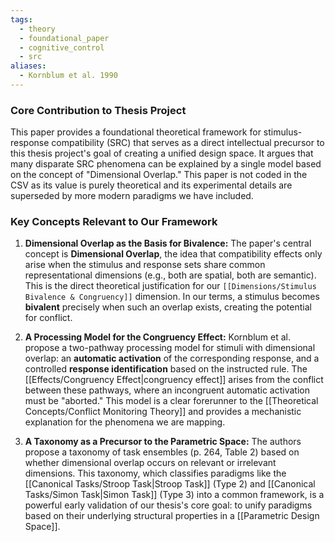 ```yaml
---
tags:
  - theory
  - foundational_paper
  - cognitive_control
  - src
aliases:
  - Kornblum et al. 1990
---
```

### Core Contribution to Thesis Project

This paper provides a foundational theoretical framework for stimulus-response compatibility (SRC) that serves as a direct intellectual precursor to this thesis project's goal of creating a unified design space. It argues that many disparate SRC phenomena can be explained by a single model based on the concept of "Dimensional Overlap." This paper is not coded in the CSV as its value is purely theoretical and its experimental details are superseded by more modern paradigms we have included.

### Key Concepts Relevant to Our Framework

1.  **Dimensional Overlap as the Basis for Bivalence:** The paper's central concept is **Dimensional Overlap**, the idea that compatibility effects only arise when the stimulus and response sets share common representational dimensions (e.g., both are spatial, both are semantic). This is the direct theoretical justification for our `[[Dimensions/Stimulus Bivalence & Congruency]]` dimension. In our terms, a stimulus becomes **bivalent** precisely when such an overlap exists, creating the potential for conflict.

2.  **A Processing Model for the Congruency Effect:** Kornblum et al. propose a two-pathway processing model for stimuli with dimensional overlap: an **automatic activation** of the corresponding response, and a controlled **response identification** based on the instructed rule. The [[Effects/Congruency Effect|congruency effect]] arises from the conflict between these pathways, where an incongruent automatic activation must be "aborted." This model is a clear forerunner to the [[Theoretical Concepts/Conflict Monitoring Theory]] and provides a mechanistic explanation for the phenomena we are mapping.

3.  **A Taxonomy as a Precursor to the Parametric Space:** The authors propose a taxonomy of task ensembles (p. 264, Table 2) based on whether dimensional overlap occurs on relevant or irrelevant dimensions. This taxonomy, which classifies paradigms like the [[Canonical Tasks/Stroop Task|Stroop Task]] (Type 2) and [[Canonical Tasks/Simon Task|Simon Task]] (Type 3) into a common framework, is a powerful early validation of our thesis's core goal: to unify paradigms based on their underlying structural properties in a [[Parametric Design Space]].
